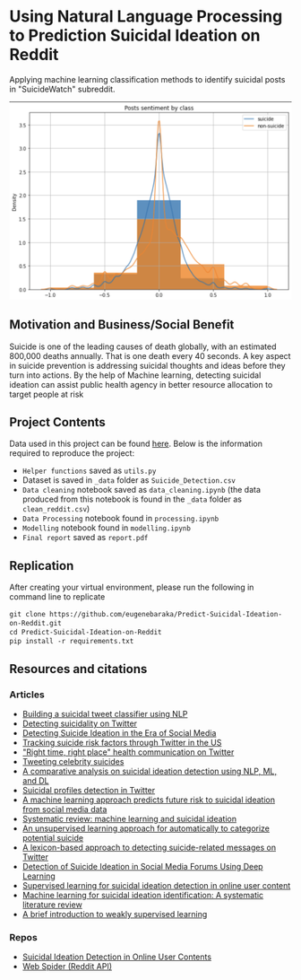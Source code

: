 # Using Natural Language Processing to Prediction Suicidal Ideation on Reddit
Applying machine learning classification methods to identify suicidal posts in "SuicideWatch" subreddit.

![sentiment](./_images/sentiment.png)

## Motivation and Business/Social Benefit
Suicide is one of the leading causes of death globally, with an estimated 800,000 deaths annually. That is one death every 40 seconds. A key aspect in suicide prevention is addressing suicidal thoughts and ideas before they turn into actions. By the help of Machine learning, detecting suicidal ideation can assist public health agency in better resource allocation to target people at risk

## Project Contents
Data used in this project can be found [here](https://www.kaggle.com/datasets/nikhileswarkomati/suicide-watch). Below is the information required to reproduce the project:

- `Helper functions` saved as `utils.py`
- Dataset is saved in `_data` folder as `Suicide_Detection.csv`
- `Data cleaning` notebook saved as `data_cleaning.ipynb` (the data produced from this notebook is found in the `_data` folder as `clean_reddit.csv`)
- `Data Processing` notebook found in `processing.ipynb`
- `Modelling` notebook found in `modelling.ipynb`
- `Final report` saved as `report.pdf`

## Replication 
After creating your virtual environment, please run the following in command line to replicate

```
git clone https://github.com/eugenebaraka/Predict-Suicidal-Ideation-on-Reddit.git
cd Predict-Suicidal-Ideation-on-Reddit
pip install -r requirements.txt
```

## Resources and citations

### Articles
- [Building a suicidal tweet classifier using NLP](https://towardsdatascience.com/building-a-suicidal-tweet-classifier-using-nlp-ff6ccd77e971)
- [Detecting suicidality on Twitter](https://www.sciencedirect.com/science/article/pii/S2214782915000160)
- [Detecting Suicide Ideation in the Era of Social Media](https://www.frontiersin.org/articles/10.3389/fpsyt.2022.652167/full)
- [Tracking suicide risk factors through Twitter in the US](https://pubmed.ncbi.nlm.nih.gov/24121153/)
- ["Right time, right place" health communication on Twitter](https://pubmed.ncbi.nlm.nih.gov/23154246/)
- [Tweeting celebrity suicides](https://pubmed.ncbi.nlm.nih.gov/28705550/)
- [A comparative analysis on suicidal ideation detection using NLP, ML, and DL](https://www.researchgate.net/publication/360271430_A_Comparative_Analysis_on_Suicidal_Ideation_Detection_Using_NLP_Machine_and_Deep_Learning)
- [Suicidal profiles detection in Twitter](https://www.scitepress.org/Papers/2019/81676/81676.pdf)
- [A machine learning approach predicts future risk to suicidal ideation from social media data](https://www.nature.com/articles/s41746-020-0287-6)
- [Systematic review: machine learning and suicidal ideation](https://doi.org/10.1016/j.chb.2021.107095)
- [An unsupervised learning approach for automatically to categorize potential suicide](https://doi.org/10.1109/SCCC49216.2019.8966443)
- [A lexicon-based approach to detecting suicide-related messages on Twitter](https://doi.org/10.1016/j.bspc.2020.102355)
- [Detection of Suicide Ideation in Social Media Forums Using Deep Learning](https://doi.org/10.3390/a13010007)
- [Supervised learning for suicidal ideation detection in online user content](https://doi.org/10.1155/2018/6157249)
- [Machine learning for suicidal ideation identification: A systematic literature review](https://doi.org/10.1016/j.chb.2021.107095)
- [A brief introduction to weakly supervised learning](https://doi.org/10.1093/nsr/nwx106)

### Repos
- [Suicidal Ideation Detection in Online User Contents](https://github.com/shaoxiongji/sw-detection)
- [Web Spider (Reddit API)](https://github.com/shaoxiongji/webspider)
